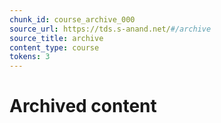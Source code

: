 ```yaml
---
chunk_id: course_archive_000
source_url: https://tds.s-anand.net/#/archive
source_title: archive
content_type: course
tokens: 3
---
```


# Archived content
